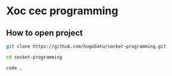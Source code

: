 # Xoc cec programming
## How to open project
```sh
git clone https://github.com/hugobatu/socket-programming.git
```
```sh
cd socket-programming
```
```sh
code .
```
